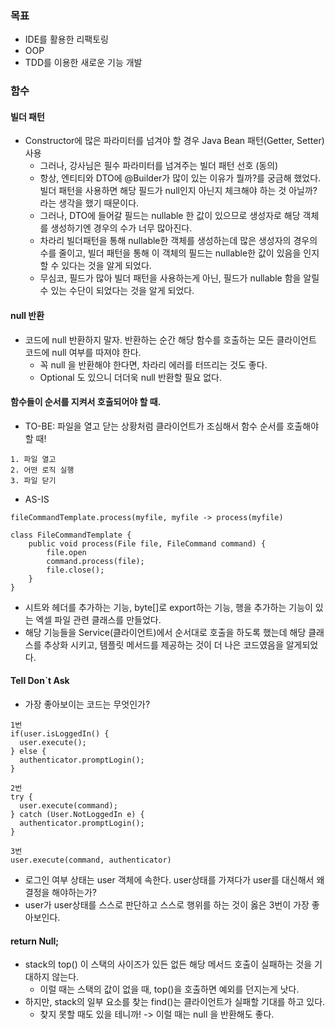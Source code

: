 ### 목표
- IDE를 활용한 리팩토링
- OOP
- TDD를 이용한 새로운 기능 개발


### 함수
#### 빌더 패턴
- Constructor에 많은 파라미터를 넘겨야 할 경우 Java Bean 패턴(Getter, Setter) 사용
  - 그러나, 강사님은 필수 파라미터를 넘겨주는 빌더 패턴 선호 (동의)
  - 항상, 엔티티와 DTO에 @Builder가 많이 있는 이유가 뭘까?를 궁금해 했었다. 빌더 패턴을 사용하면 해당 필드가 null인지 아닌지 체크해야 하는 것 아닐까? 라는 생각을 했기 때문이다.
  - 그러나, DTO에 들어갈 필드는 nullable 한 값이 있으므로 생성자로 해당 객체를 생성하기엔 경우의 수가 너무 많아진다.
  - 차라리 빌더패턴을 통해 nullable한 객체를 생성하는데 많은 생성자의 경우의 수를 줄이고, 빌더 패턴을 통해 이 객체의 필드는 nullable한 값이 있음을 인지 할 수 있다는 것을 알게 되었다.
  - 무심코, 필드가 많아 빌더 패턴을 사용하는게 아닌, 필드가 nullable 함을 알릴 수 있는 수단이 되었다는 것을 알게 되었다.
#### null 반환
- 코드에 null 반환하지 말자. 반환하는 순간 해당 함수를 호출하는 모든 클라이언트 코드에 null 여부를 따져야 한다.
  - 꼭 null 을 반환해야 한다면, 차라리 에러를 터뜨리는 것도 좋다.
  - Optional<T> 도 있으니 더더욱 null 반환할 필요 없다. 

#### 함수들이 순서를 지켜서 호출되어야 할 때.
- TO-BE: 파일을 열고 닫는 상황처럼 클라이언트가 조심해서 함수 순서를 호출해야 할 때!
```angular2html
1. 파일 열고
2. 어떤 로직 실행
3. 파일 닫기
```

- AS-IS
```angular2html
fileCommandTemplate.process(myfile, myfile -> process(myfile)

class FileCommandTemplate {
    public void process(File file, FileCommand command) {
        file.open
        command.process(file);
        file.close();
    }
}
```

- 시트와 헤더를 추가하는 기능, byte[]로 export하는 기능, 행을 추가하는 기능이 있는 엑셀 파일 관련 클래스를 만들었다.
- 해당 기능들을 Service(클라이언트)에서 순서대로 호출을 하도록 했는데 해당 클래스를 추상화 시키고, 템플릿 메서드를 제공하는 것이 더 나은 코드였음을 알게되었다.

#### Tell Don`t Ask
- 가장 좋아보이는 코드는 무엇인가?
```
1번
if(user.isLoggedIn() {
  user.execute();
} else {
  authenticator.promptLogin();
}

2번
try {
  user.execute(command);
} catch (User.NotLoggedIn e) {
  authenticator.promptLogin();
}

3번
user.execute(command, authenticator)
```

- 로그인 여부 상태는 user 객체에 속한다. user상태를 가져다가 user를 대신해서 왜 결정을 해야하는가?
- user가 user상태를 스스로 판단하고 스스로 행위를 하는 것이 옳은 3번이 가장 좋아보인다.

#### return Null;
- stack의 top() 이 스택의 사이즈가 있든 없든 해당 메서드 호출이 실패하는 것을 기대하지 않는다.
  - 이럴 때는 스택의 값이 없을 때, top()을 호출하면 예외를 던지는게 낫다.
- 하지만, stack의 일부 요소를 찾는 find()는 클라이언트가 실패할 기대를 하고 있다.
  - 찾지 못할 때도 있을 테니까! -> 이럴 때는 null 을 반환해도 좋다.
